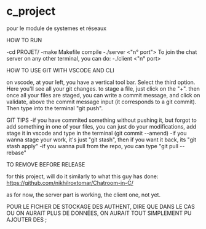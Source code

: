 # c_project
pour le module de systemes et réseaux

HOW TO RUN

-cd PROJET/
-make Makefile compile
-./server <"n° port">
To join the chat server on any other terminal, you can do:
-./client <"n° port>

HOW TO USE GIT WITH VSCODE AND CLI

on vscode, at your left, you have a vertical tool bar. Select the third option. Here you'll see all your git changes.
to stage a file, just click on the "+". then once all your files are staged, you can write a commit message, and click
on validate, above the commit message input (it corresponds to a git commit).
Then type into the terminal "git push".

GIT TIPS
-if you have commited something without pushing it, but forgot to add something in one of your files, you can just do your
modifications, add stage it in vscode and type in the terminal (git commit --amend)
-if you wanna stage your work, it's just "git stash", then if you want it back, its "git stash apply"
-if you wanna pull from the repo, you can type "git pull --rebase"

TO REMOVE BEFORE RELEASE

for this project, will do it similarly to what this guy has done: 
https://github.com/nikhilroxtomar/Chatroom-in-C/

as for now, the server part is working, the client one, not yet.


POUR LE FICHIER DE STOCKAGE DES AUTHENT, DIRE QUE DANS LE CAS OU ON AURAIT PLUS DE DONNÉES, ON AURAIT TOUT SIMPLEMENT PU AJOUTER DES ;
